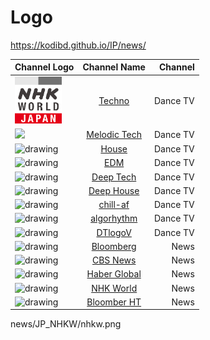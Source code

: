 
# Logo

https://kodibd.github.io/IP/news/

| Channel Logo                                                  | Channel Name                          | Channel       |
| :---                                                          |    :----:                             |          ---: |
| <img src="JP_NHKW/nhkw.png" alt="drawing" width="75"/>        | [Techno](JP_NHKW/nhkw.png)            | Dance TV      |
| <img src="ntvnewsjp.png"  width="75"/>                        | [Melodic Tech](ntvnewsjp.png)         | Dance TV      |
| <img src="house.jpg" alt="drawing" width="75"/>               | [House](house.jpg)                    | Dance TV      |
| <img src="edm-mainstage.jpg" alt="drawing" width="75"/>       | [EDM](edm-mainstage.jpg)              | Dance TV      |
| <img src="deep-tech-minimal.jpg" alt="drawing" width="75"/>   | [Deep Tech](deep-tech-minimal.jpg)    | Dance TV      |
| <img src="deep-house.jpg" alt="drawing" width="75"/>          | [Deep House](deep-house.jpg)          | Dance TV      |
| <img src="chill-af.jpg" alt="drawing" width="75"/>            | [chill-af](chill-af.jpg)              | Dance TV      |
| <img src="algorhythm.jpg" alt="drawing" width="75"/>          | [algorhythm](algorhythm.jpg)          | Dance TV      |
| <img src="DTlogo.jpg" alt="drawing" width="75"/>              | [DTlogoV](DTlogo.jpg)                 | Dance TV      |
| <img src="bloomberg.jpg" alt="drawing" width="75"/>           | [Bloomberg](bloomberg.jpg)            | News          |
| <img src="CBS_News.png" alt="drawing" width="75"/>            | [CBS News](CBS_News.png)              | News          |
| <img src="HaberGlobal.jpg" alt="drawing" width="75"/>         | [Haber Global](HaberGlobal.jpg)       | News          |
| <img src="nhkw.png" alt="drawing" width="75"/>                | [NHK World](nhkw.png)                 | News          |
| <img src="bloomberght.png" alt="drawing" width="75"/>         | [Bloomber HT](bloomberght.png)        | News          |


news/JP_NHKW/nhkw.png

